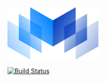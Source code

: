[![logo](./logos/mobingi-205x119.png)](https://mobingi.co.jp/)

[![Build Status](https://travis-ci.org/mobingilabs/pullr-krul.svg?branch=master)](https://travis-ci.org/mobingilabs/pullr-krul)
